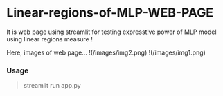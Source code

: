 # Linear-regions-of-MLP-WEB-PAGE

It is web page using streamlit for testing expresstive power of MLP model using linear regions measure !

Here, images of web page...
!(/images/img2.png)
!(/images/img1.png)

### Usage
> streamlit run app.py
